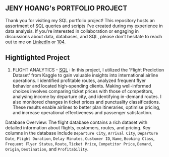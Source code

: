 ## JENY HOANG's PORTFOLIO PROJECT

Thank you for visiting my SQL portfolio project! This repository hosts an assortment of SQL queries and scripts I've created during my experience in data analysis. If you're interested in collaboration or engaging in discussions about data, databases, and SQL, please don't hesitate to reach out to me on [LinkedIn](https://www.linkedin.com/in/jeny-hoang-0502) or [104](https://pda.104.com.tw/profile/share/eTfyz2jVdYUFUyzNBjNQvG4UZ2QK874c).

## Hightlighted Project
1. FLIGHT ANALYTICS - [SQL](https://github.com/HoangJeny/SQL-Portfolio-Project/blob/main/FLIGHT%20ANALYTICS) : In this project, I utilized the 'Flight Prediction Dataset' from Kaggle to gain valuable insights into international airline operations. I identified profitable routes, analyzed frequent flyer behavior and located high-spending clients. Making well-informed choices involves comparing ticket prices with those of competitors, analysing income by departure city, and identifying in-demand routes. I also monitored changes in ticket prices and punctuality classifications. These results enable airlines to better plan itineraries, optimise pricing, and increase operational effectiveness and passenger satisfaction.

Database Overview:
The flight database contains a rich dataset with detailed information about flights, customers, routes, and pricing. Key columns in the database include `Departure City`, `Arrival City`, `Departure Date`, `Flight Duration`, `Delay Minutes`, `Customer ID`, `Name`, `Booking Class`, `Frequent Flyer Status`, `Route`, `Ticket Price`, `Competitor Price`, `Demand`, `Origin`, `Destination`, and `Profitability`.
